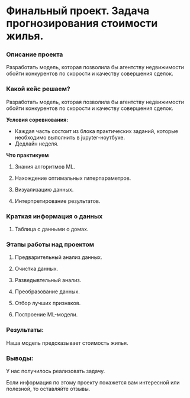 # Финальный проект. Задача прогнозирования стоимости жилья.


### Описание проекта    
Разработать модель, которая позволила бы агентству
недвижимости обойти конкурентов по скорости и качеству совершения
сделок.




### Какой кейс решаем?    
Разработать модель, которая позволила бы агентству
недвижимости обойти конкурентов по скорости и качеству совершения
сделок.

**Условия соревнования:**  
- Каждая часть состоит из блока практических заданий, которые необходимо выполнить в jupyter-ноутбуке.
- Дедлайн неделя.



**Что практикуем**     
1. Знания алгоритмов ML.

2. Нахождение оптимальных гиперпараметров. 

3. Визуализацию данных.

4. Интерпретирование результатов.





### Краткая информация о данных
1. Таблица с данными о домах.




### Этапы работы над проектом  
1. Предварительный анализ данных.

2. Очистка данных.

3. Разведывтельный анализ.

4. Преобразование данных.

5. Отбор лучших признаков.

6. Построение ML-модели.




### Результаты:  
Наша модель предсказывает стоимость жилья.




### Выводы:  

У нас получилось реализовать задачу.



Если информация по этому проекту покажется вам интересной или полезной, то оставляйте отзывы.